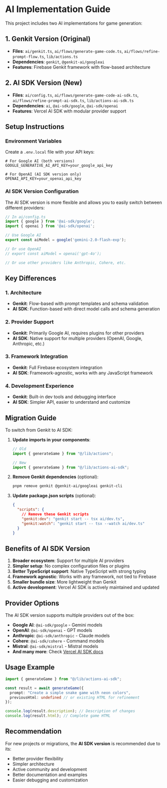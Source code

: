 # AI Implementation Guide

This project includes two AI implementations for game generation:

## 1. Genkit Version (Original)
- **Files**: `ai/genkit.ts`, `ai/flows/generate-game-code.ts`, `ai/flows/refine-prompt-flow.ts`, `lib/actions.ts`
- **Dependencies**: `genkit`, `@genkit-ai/googleai`
- **Features**: Firebase Genkit framework with flow-based architecture

## 2. AI SDK Version (New)
- **Files**: `ai/config.ts`, `ai/flows/generate-game-code-ai-sdk.ts`, `ai/flows/refine-prompt-ai-sdk.ts`, `lib/actions-ai-sdk.ts`
- **Dependencies**: `ai`, `@ai-sdk/google`, `@ai-sdk/openai`
- **Features**: Vercel AI SDK with modular provider support

## Setup Instructions

### Environment Variables
Create a `.env.local` file with your API keys:

```env
# For Google AI (both versions)
GOOGLE_GENERATIVE_AI_API_KEY=your_google_api_key

# For OpenAI (AI SDK version only)
OPENAI_API_KEY=your_openai_api_key
```

### AI SDK Version Configuration

The AI SDK version is more flexible and allows you to easily switch between different providers:

```typescript
// In ai/config.ts
import { google } from '@ai-sdk/google';
import { openai } from '@ai-sdk/openai';

// Use Google AI
export const aiModel = google('gemini-2.0-flash-exp');

// Or use OpenAI
// export const aiModel = openai('gpt-4o');

// Or use other providers like Anthropic, Cohere, etc.
```

## Key Differences

### 1. Architecture
- **Genkit**: Flow-based with prompt templates and schema validation
- **AI SDK**: Function-based with direct model calls and schema generation

### 2. Provider Support
- **Genkit**: Primarily Google AI, requires plugins for other providers
- **AI SDK**: Native support for multiple providers (OpenAI, Google, Anthropic, etc.)

### 3. Framework Integration
- **Genkit**: Full Firebase ecosystem integration
- **AI SDK**: Framework-agnostic, works with any JavaScript framework

### 4. Development Experience
- **Genkit**: Built-in dev tools and debugging interface
- **AI SDK**: Simpler API, easier to understand and customize

## Migration Guide

To switch from Genkit to AI SDK:

1. **Update imports in your components**:
   ```typescript
   // Old
   import { generateGame } from "@/lib/actions";
   
   // New
   import { generateGame } from "@/lib/actions-ai-sdk";
   ```

2. **Remove Genkit dependencies** (optional):
   ```bash
   pnpm remove genkit @genkit-ai/googleai genkit-cli
   ```

3. **Update package.json scripts** (optional):
   ```json
   {
     "scripts": {
       // Remove these Genkit scripts
       "genkit:dev": "genkit start -- tsx ai/dev.ts",
       "genkit:watch": "genkit start -- tsx --watch ai/dev.ts"
     }
   }
   ```

## Benefits of AI SDK Version

1. **Broader ecosystem**: Support for multiple AI providers
2. **Simpler setup**: No complex configuration files or plugins
3. **Better TypeScript support**: Native TypeScript with strong typing
4. **Framework agnostic**: Works with any framework, not tied to Firebase
5. **Smaller bundle size**: More lightweight than Genkit
6. **Active development**: Vercel AI SDK is actively maintained and updated

## Provider Options

The AI SDK version supports multiple providers out of the box:

- **Google AI**: `@ai-sdk/google` - Gemini models
- **OpenAI**: `@ai-sdk/openai` - GPT models
- **Anthropic**: `@ai-sdk/anthropic` - Claude models
- **Cohere**: `@ai-sdk/cohere` - Command models
- **Mistral**: `@ai-sdk/mistral` - Mistral models
- **And many more**: Check [Vercel AI SDK docs](https://sdk.vercel.ai/providers)

## Usage Example

```typescript
import { generateGame } from "@/lib/actions-ai-sdk";

const result = await generateGame({
  prompt: "Create a simple snake game with neon colors",
  previousHtml: undefined // or existing HTML for refinement
});

console.log(result.description); // Description of changes
console.log(result.html); // Complete game HTML
```

## Recommendation

For new projects or migrations, the **AI SDK version** is recommended due to its:
- Better provider flexibility
- Simpler architecture
- Active community and development
- Better documentation and examples
- Easier debugging and customization
